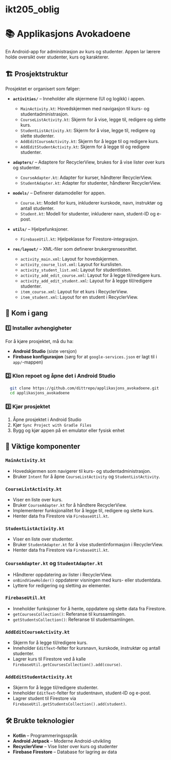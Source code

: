 # ikt205_oblig

# 📚 Applikasjons Avokadoene

En Android-app for administrasjon av kurs og studenter. Appen lar lærere holde oversikt over studenter, kurs og karakterer.

## 🏗️ Prosjektstruktur

Prosjektet er organisert som følger:

- **`activities/`** – Inneholder alle skjermene (UI og logikk) i appen.
  - `MainActivity.kt`: Hovedskjermen med navigasjon til kurs- og studentadministrasjon.
  - `CourseListActivity.kt`: Skjerm for å vise, legge til, redigere og slette kurs.
  - `StudentListActivity.kt`: Skjerm for å vise, legge til, redigere og slette studenter.
  - `AddEditCourseActivity.kt`: Skjerm for å legge til og redigere kurs.
  - `AddEditStudentActivity.kt`: Skjerm for å legge til og redigere studenter.

- **`adapters/`** – Adaptere for RecyclerView, brukes for å vise lister over kurs og studenter.
  - `CourseAdapter.kt`: Adapter for kurser, håndterer RecyclerView.
  - `StudentAdapter.kt`: Adapter for studenter, håndterer RecyclerView.

- **`models/`** – Definerer datamodeller for appen.
  - `Course.kt`: Modell for kurs, inkluderer kurskode, navn, instruktør og antall studenter.
  - `Student.kt`: Modell for studenter, inkluderer navn, student-ID og e-post.

- **`utils/`** – Hjelpefunksjoner.
  - `FirebaseUtil.kt`: Hjelpeklasse for Firestore-integrasjon.

- **`res/layout/`** – XML-filer som definerer brukergrensesnittet.
  - `activity_main.xml`: Layout for hovedskjermen.
  - `activity_course_list.xml`: Layout for kurslisten.
  - `activity_student_list.xml`: Layout for studentlisten.
  - `activity_add_edit_course.xml`: Layout for å legge til/redigere kurs.
  - `activity_add_edit_student.xml`: Layout for å legge til/redigere studenter.
  - `item_course.xml`: Layout for et kurs i RecyclerView.
  - `item_student.xml`: Layout for en student i RecyclerView.

## 🚀 Kom i gang

### 1️⃣ Installer avhengigheter
For å kjøre prosjektet, må du ha:
- **Android Studio** (siste versjon)
- **Firebase konfigurasjon** (sørg for at `google-services.json` er lagt til i `app/`-mappen)

### 2️⃣ Klon repoet og åpne det i Android Studio
```sh
  git clone https://github.com/dittrepo/applikasjons_avokadoene.git
  cd applikasjons_avokadoene
  ```

### 3️⃣ Kjør prosjektet
1. Åpne prosjektet i Android Studio
2. Kjør `Sync Project with Gradle Files`
3. Bygg og kjør appen på en emulator eller fysisk enhet

## 📌 Viktige komponenter

### `MainActivity.kt`
- Hovedskjermen som navigerer til kurs- og studentadministrasjon.
- Bruker `Intent` for å åpne `CourseListActivity` og `StudentListActivity`.

### `CourseListActivity.kt`
- Viser en liste over kurs.
- Bruker `CourseAdapter.kt` for å håndtere RecyclerView.
- Implementerer funksjonalitet for å legge til, redigere og slette kurs.
- Henter data fra Firestore via `FirebaseUtil.kt`.

### `StudentListActivity.kt`
- Viser en liste over studenter.
- Bruker `StudentAdapter.kt` for å vise studentinformasjon i RecyclerView.
- Henter data fra Firestore via `FirebaseUtil.kt`.

### `CourseAdapter.kt` og `StudentAdapter.kt`
- Håndterer oppdatering av lister i RecyclerView.
- `onBindViewHolder()` oppdaterer visningen med kurs- eller studentdata.
- Lyttere for redigering og sletting av elementer.

### `FirebaseUtil.kt`
- Inneholder funksjoner for å hente, oppdatere og slette data fra Firestore.
- `getCoursesCollection()`: Referanse til kurssamlingen.
- `getStudentsCollection()`: Referanse til studentsamlingen.

### `AddEditCourseActivity.kt`
- Skjerm for å legge til/redigere kurs.
- Inneholder `EditText`-felter for kursnavn, kurskode, instruktør og antall studenter.
- Lagrer kurs til Firestore ved å kalle `FirebaseUtil.getCoursesCollection().add(course)`.

### `AddEditStudentActivity.kt`
- Skjerm for å legge til/redigere studenter.
- Inneholder `EditText`-felter for studentnavn, student-ID og e-post.
- Lagrer student til Firestore via `FirebaseUtil.getStudentsCollection().add(student)`.

## 🛠️ Brukte teknologier
- **Kotlin** – Programmeringsspråk
- **Android Jetpack** – Moderne Android-utvikling
- **RecyclerView** – Vise lister over kurs og studenter
- **Firebase Firestore** – Database for lagring av data


